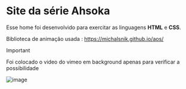 # Site da série Ahsoka
 Esse home foi desenvolvido para exercitar as linguagens **HTML** e **CSS**.

Biblioteca de animação usada : https://michalsnik.github.io/aos/

  > [!IMPORTANT]
> Foi colocado o video do vimeo em background apenas para verificar a possibilidade

![image](https://github.com/JhussyaraReis/site-Ahsoka/assets/147738753/b3f37c12-05ef-4da5-a763-3bc802ca57da)



